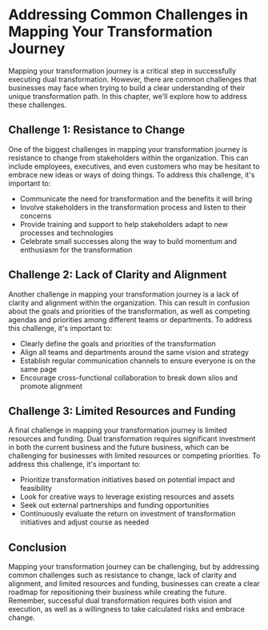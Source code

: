 Addressing Common Challenges in Mapping Your Transformation Journey
===================================================================================================================

Mapping your transformation journey is a critical step in successfully executing dual transformation. However, there are common challenges that businesses may face when trying to build a clear understanding of their unique transformation path. In this chapter, we'll explore how to address these challenges.

Challenge 1: Resistance to Change
---------------------------------

One of the biggest challenges in mapping your transformation journey is resistance to change from stakeholders within the organization. This can include employees, executives, and even customers who may be hesitant to embrace new ideas or ways of doing things. To address this challenge, it's important to:

* Communicate the need for transformation and the benefits it will bring
* Involve stakeholders in the transformation process and listen to their concerns
* Provide training and support to help stakeholders adapt to new processes and technologies
* Celebrate small successes along the way to build momentum and enthusiasm for the transformation

Challenge 2: Lack of Clarity and Alignment
------------------------------------------

Another challenge in mapping your transformation journey is a lack of clarity and alignment within the organization. This can result in confusion about the goals and priorities of the transformation, as well as competing agendas and priorities among different teams or departments. To address this challenge, it's important to:

* Clearly define the goals and priorities of the transformation
* Align all teams and departments around the same vision and strategy
* Establish regular communication channels to ensure everyone is on the same page
* Encourage cross-functional collaboration to break down silos and promote alignment

Challenge 3: Limited Resources and Funding
------------------------------------------

A final challenge in mapping your transformation journey is limited resources and funding. Dual transformation requires significant investment in both the current business and the future business, which can be challenging for businesses with limited resources or competing priorities. To address this challenge, it's important to:

* Prioritize transformation initiatives based on potential impact and feasibility
* Look for creative ways to leverage existing resources and assets
* Seek out external partnerships and funding opportunities
* Continuously evaluate the return on investment of transformation initiatives and adjust course as needed

Conclusion
----------

Mapping your transformation journey can be challenging, but by addressing common challenges such as resistance to change, lack of clarity and alignment, and limited resources and funding, businesses can create a clear roadmap for repositioning their business while creating the future. Remember, successful dual transformation requires both vision and execution, as well as a willingness to take calculated risks and embrace change.
